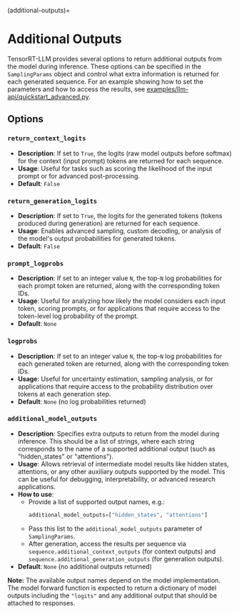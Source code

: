 (additional-outputs)=


# Additional Outputs

TensorRT-LLM provides several options to return additional outputs from the model during inference. These options can be specified in the `SamplingParams` object and control what extra information is returned for each generated sequence.
For an example showing how to set the parameters and how to access the results, see [examples/llm-api/quickstart_advanced.py](https://github.com/NVIDIA/TensorRT-LLM/blob/main/examples/llm-api/quickstart_advanced.py).

## Options

### `return_context_logits`
- **Description**: If set to `True`, the logits (raw model outputs before softmax) for the context (input prompt) tokens are returned for each sequence.
- **Usage**: Useful for tasks such as scoring the likelihood of the input prompt or for advanced post-processing.
- **Default**: `False`

### `return_generation_logits`
- **Description**: If set to `True`, the logits for the generated tokens (tokens produced during generation) are returned for each sequence.
- **Usage**: Enables advanced sampling, custom decoding, or analysis of the model's output probabilities for generated tokens.
- **Default**: `False`

### `prompt_logprobs`
- **Description**: If set to an integer value `N`, the top-`N` log probabilities for each prompt token are returned, along with the corresponding token IDs.
- **Usage**: Useful for analyzing how likely the model considers each input token, scoring prompts, or for applications that require access to the token-level log probability of the prompt.
- **Default**: `None`

### `logprobs`
- **Description**: If set to an integer value `N`, the top-`N` log probabilities for each generated token are returned, along with the corresponding token IDs.
- **Usage**: Useful for uncertainty estimation, sampling analysis, or for applications that require access to the probability distribution over tokens at each generation step.
- **Default**: `None` (no log probabilities returned)

### `additional_model_outputs`
- **Description**: Specifies extra outputs to return from the model during inference. This should be a list of strings, where each string corresponds to the name of a supported additional output (such as "hidden_states" or "attentions").
- **Usage**: Allows retrieval of intermediate model results like hidden states, attentions, or any other auxiliary outputs supported by the model. This can be useful for debugging, interpretability, or advanced research applications.
- **How to use**:
  - Provide a list of supported output names, e.g.:
    ```python
    additional_model_outputs=["hidden_states", "attentions"]
    ```
  - Pass this list to the `additional_model_outputs` parameter of `SamplingParams`.
  - After generation, access the results per sequence via `sequence.additional_context_outputs` (for context outputs)
  and `sequence.additional_generation_outputs` (for generation outputs).
- **Default**: `None` (no additional outputs returned)

**Note:** The available output names depend on the model implementation. The model forward function is expected to return a dictionary of model outputs including the `"logits"` and any additional output that should be attached to responses.
